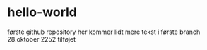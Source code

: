 # hello-world
første github repository
her kommer lidt mere tekst i første branch
28.oktober 2252 tilføjet
